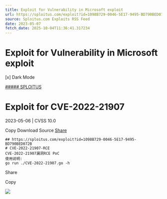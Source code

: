 ```yaml
---
title: Exploit for Vulnerability in Microsoft exploit
url: https://sploitus.com/exploit?id=1098B729-0046-5E17-9495-BD790BED072B&utm_source=rss&utm_medium=rss
source: Sploitus.com Exploits RSS Feed
date: 2023-05-07
fetch_date: 2025-10-04T11:36:41.317234
---
```


# Exploit for Vulnerability in Microsoft exploit

[x]
Dark Mode

[##### SPLOITUS](/)

# Exploit for CVE-2022-21907

2023-05-06 | CVSS 10.0

Copy
Download
Source
[Share](#share-url)

```
## https://sploitus.com/exploit?id=1098B729-0046-5E17-9495-BD790BED072B
# CVE-2022-21907-RCE
CVE-2022-21907漏洞RCE PoC
使用说明:
go run ./CVE-2022-21907.go -h
```

Share

Copy

![](https://mc.yandex.ru/watch/54912310)